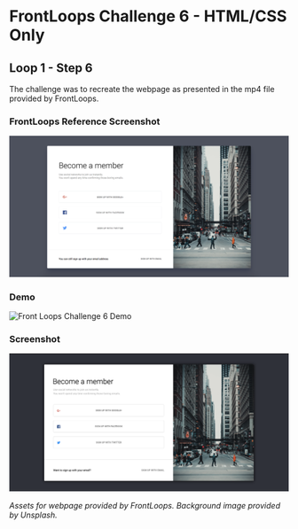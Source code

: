 # FrontLoops Challenge 6 - HTML/CSS Only
## Loop 1 - Step 6

The challenge was to recreate the webpage as presented in the mp4 file provided by FrontLoops.

### FrontLoops Reference Screenshot

![Front Loops Challenge 6 Reference Screenshot](design/frontloops-reference-screenshot.png)

### Demo

![Front Loops Challenge 6 Demo]()

### Screenshot

![Front Loops Challenge 6 Output Screenshot](final-product-screenshot.png)

*Assets for webpage provided by FrontLoops. Background image provided by Unsplash.*
